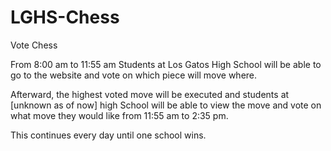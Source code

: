 # LGHS-Chess

Vote Chess

From 8:00 am to 11:55 am Students at Los Gatos High School will be able to go to the website and vote on which piece will move where.  

Afterward, the highest voted move will be executed and students at [unknown as of now] high School will be able to view the move and vote on what move they would like from 11:55 am to 2:35 pm.  

This continues every day until one school wins.
